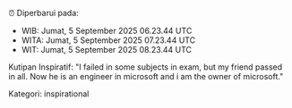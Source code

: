 ⏰ Diperbarui pada:
- WIB: Jumat, 5 September 2025 06.23.44 UTC
- WITA: Jumat, 5 September 2025 07.23.44 UTC
- WIT: Jumat, 5 September 2025 08.23.44 UTC

Kutipan Inspiratif:
"I failed in some subjects in exam, but my friend passed in all. Now he is an engineer in microsoft and i am the owner of microsoft."


Kategori: inspirational

